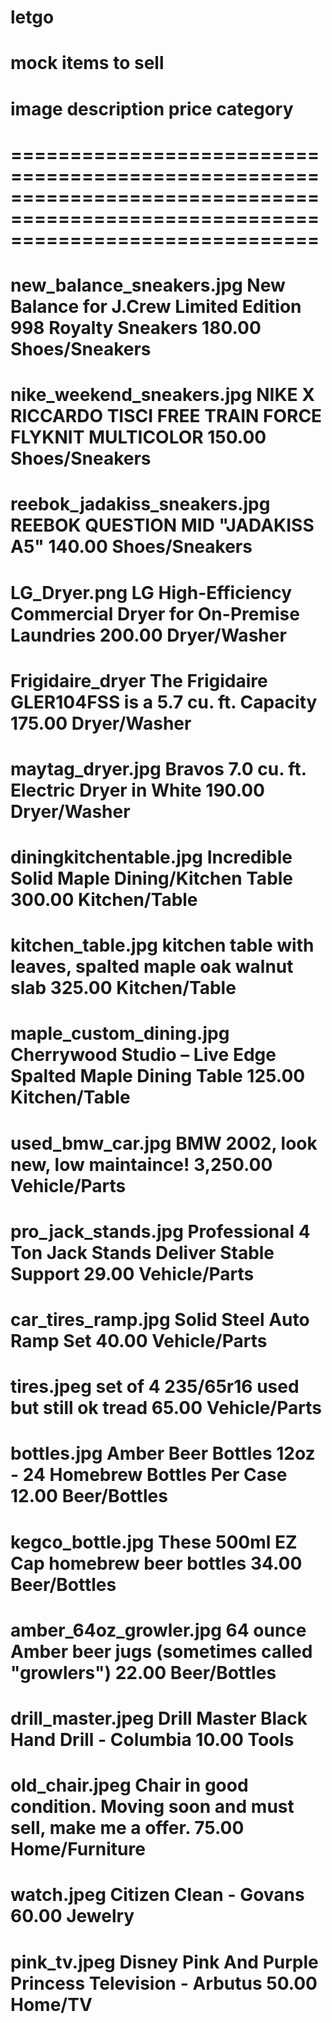 # letgo

# mock items to sell

# image				            description								                                price		category
# ==================================================================================================================================
# new_balance_sneakers.jpg	    New Balance for J.Crew Limited Edition 998 Royalty Sneakers		        180.00		Shoes/Sneakers
# nike_weekend_sneakers.jpg	    NIKE X RICCARDO TISCI FREE TRAIN FORCE FLYKNIT MULTICOLOR		        150.00		Shoes/Sneakers
# reebok_jadakiss_sneakers.jpg	REEBOK	QUESTION MID "JADAKISS A5"					                    140.00		Shoes/Sneakers
# LG_Dryer.png			        LG High-Efficiency Commercial Dryer for On-Premise Laundries	        200.00		Dryer/Washer
# Frigidaire_dryer		        The Frigidaire GLER104FSS is a 5.7 cu. ft. Capacity 			        175.00		Dryer/Washer
# maytag_dryer.jpg		        Bravos 7.0 cu. ft. Electric Dryer in White				                190.00		Dryer/Washer
# diningkitchentable.jpg		Incredible Solid Maple Dining/Kitchen Table				                300.00		Kitchen/Table
# kitchen_table.jpg		        kitchen table with leaves, spalted maple oak walnut slab		        325.00		Kitchen/Table
# maple_custom_dining.jpg		Cherrywood Studio – Live Edge Spalted Maple Dining Table		        125.00		Kitchen/Table
# used_bmw_car.jpg		        BMW 2002, look new, low maintaince! 					                3,250.00	Vehicle/Parts
# pro_jack_stands.jpg		    Professional 4 Ton Jack Stands Deliver Stable Support			        29.00		Vehicle/Parts
# car_tires_ramp.jpg		    Solid Steel Auto Ramp Set						                        40.00		Vehicle/Parts
# tires.jpeg				    set of 4 235/65r16 used but still ok tread				                65.00		Vehicle/Parts
# bottles.jpg			        Amber Beer Bottles 12oz - 24 Homebrew Bottles Per Case			        12.00		Beer/Bottles
# kegco_bottle.jpg		        These 500ml EZ Cap homebrew beer bottles 				                34.00		Beer/Bottles
# amber_64oz_growler.jpg		64 ounce Amber beer jugs (sometimes called "growlers")			        22.00		Beer/Bottles
# drill_master.jpeg		        Drill Master Black Hand Drill - Columbia				                10.00		Tools
# old_chair.jpeg			    Chair in good condition. Moving soon and must sell, make me a offer.	75.00		Home/Furniture
# watch.jpeg			        Citizen Clean - Govans							                        60.00		Jewelry
# pink_tv.jpeg			        Disney Pink And Purple Princess Television - Arbutus			        50.00		Home/TV


